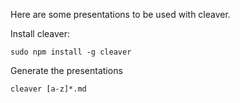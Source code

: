 
Here are some presentations to be used with cleaver.


Install cleaver:

    sudo npm install -g cleaver


Generate the presentations

    cleaver [a-z]*.md
